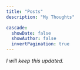 ```yaml
---
title: "Posts"
description: "My Thoughts"

cascade:
  showDate: false
  showAuthor: false
  invertPagination: true
---
```


_I will keep this updated._
